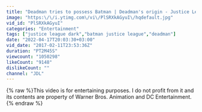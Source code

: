 ```yaml
---
title: "Deadman tries to possess Batman | Deadman's origin - Justice League Dark"
image: "https:\/\/i.ytimg.com\/vi\/PlSRXkAGyuI\/hqdefault.jpg"
vid_id: "PlSRXkAGyuI"
categories: "Entertainment"
tags: ["justice league dark","batman justice league","deadman"]
date: "2022-04-17T20:03:30+03:00"
vid_date: "2017-02-11T23:53:36Z"
duration: "PT2M45S"
viewcount: "1050298"
likeCount: "9148"
dislikeCount: ""
channel: "JDL"
---
```

{% raw %}This video is for entertaining purposes. I do not profit from it and its contents are property of Warner Bros. Animation and DC Entertainment.{% endraw %}
